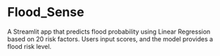 # Flood_Sense
A Streamlit app that predicts flood probability using Linear Regression based on 20 risk factors. Users input scores, and the model provides a flood risk level.

